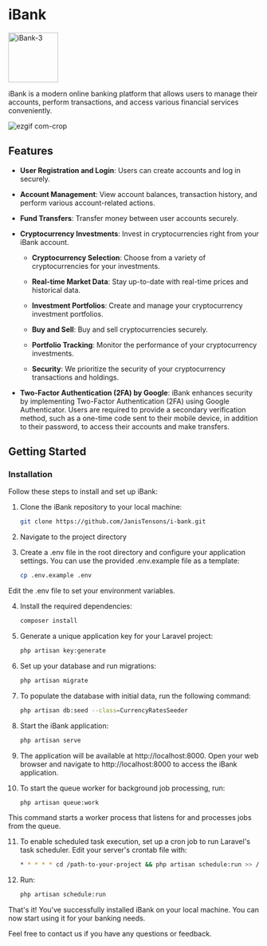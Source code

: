 # iBank

<img src="https://github.com/JanisTensons/i-bank/assets/124044988/c0d24e6c-7091-414b-a261-0ff93ed758d9" alt="iBank-3" width="100px" height="100px">

iBank is a modern online banking platform that allows users to manage their accounts, perform transactions, and access various financial services conveniently.

![ezgif com-crop](https://github.com/JanisTensons/i-bank/assets/124044988/9b63e220-685f-45db-a395-3ab2159b6787)

## Features

- **User Registration and Login**: Users can create accounts and log in securely.
- **Account Management**: View account balances, transaction history, and perform various account-related actions.
- **Fund Transfers**: Transfer money between user accounts securely.
- **Cryptocurrency Investments**: Invest in cryptocurrencies right from your iBank account.

    - **Cryptocurrency Selection**: Choose from a variety of cryptocurrencies for your investments.

    - **Real-time Market Data**: Stay up-to-date with real-time prices and historical data.

    - **Investment Portfolios**: Create and manage your cryptocurrency investment portfolios.

    - **Buy and Sell**: Buy and sell cryptocurrencies securely.

    - **Portfolio Tracking**: Monitor the performance of your cryptocurrency investments.

    - **Security**: We prioritize the security of your cryptocurrency transactions and holdings.

- **Two-Factor Authentication (2FA) by Google**: iBank enhances security by implementing Two-Factor Authentication (2FA) using Google Authenticator. Users are required to provide a secondary verification method, such as a one-time code sent to their mobile device, in addition to their password, to access their accounts and make transfers.


## Getting Started

### Installation

Follow these steps to install and set up iBank:

1. Clone the iBank repository to your local machine:

   ```bash
   git clone https://github.com/JanisTensons/i-bank.git

2. Navigate to the project directory
3. Create a .env file in the root directory and configure your application settings. You can use the provided .env.example file as a template:

    ```bash
    cp .env.example .env

Edit the .env file to set your environment variables.

4. Install the required dependencies:

    ```bash
    composer install

5. Generate a unique application key for your Laravel project:

    ```bash
    php artisan key:generate

6. Set up your database and run migrations:

    ```bash
    php artisan migrate

7. To populate the database with initial data, run the following command:

    ```bash
    php artisan db:seed --class=CurrencyRatesSeeder

8. Start the iBank application:

    ```bash
    php artisan serve

9. The application will be available at http://localhost:8000.
   Open your web browser and navigate to http://localhost:8000 to access the iBank application.

10. To start the queue worker for background job processing, run:

    ```bash
    php artisan queue:work

This command starts a worker process that listens for and processes jobs from the queue.

11. To enable scheduled task execution, set up a cron job to run Laravel's task scheduler. Edit your server's crontab file with:

    ```bash
    * * * * * cd /path-to-your-project && php artisan schedule:run >> /dev/null 2>&1

12. Run:

    ```bash
    php artisan schedule:run
    
That's it! You've successfully installed iBank on your local machine. You can now start using it for your banking needs.

Feel free to contact us if you have any questions or feedback.

